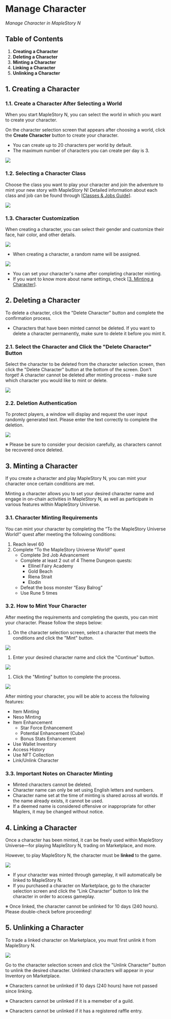 # Manage Character
*Manage Character in MapleStory N*

## Table of Contents
1.  **Creating a Character**
2.  **Deleting a Character**
3.  **Minting a Character**
4.  **Linking a Character**
5.  **Unlinking a Character**
## 1. Creating a Character
### 1.1. Create a Character After Selecting a World

When you start MapleStory N, you can select the world in which you want to create your character.

On the character selection screen that appears after choosing a world, click the **Create Character** button to create your character.

*   You can create up to 20 characters per world by default.
*   The maximum number of characters you can create per day is 3.

![](images/msn-101/beginners-guide/get-started/image_1747236253259_400.png)

### 1.2. Selecting a Character Class

Choose the class you want to play your character and join the adventure to mint your new story with MapleStory N! Detailed information about each class and job can be found through \[[Classes & Jobs Guide](https://docs.maplestoryn.io/msn-101/classes-and-jobs)\].

![](images/msn-101/beginners-guide/get-started/image_1747236253259_903.png)

### 1.3. Character Customization

When creating a character, you can select their gender and customize their face, hair color, and other details.

![](images/msn-101/beginners-guide/get-started/image_1747236253259_177.png)

*   When creating a character, a random name will be assigned.

![](images/msn-101/beginners-guide/get-started/image_1747236253259_570.png)

*   You can set your character's name after completing character minting.
*   If you want to know more about name settings, check \[[3\. Minting a Character](https://docs.maplestoryn.io/msn-101/beginners-guide/get-started/manage-character#id-3.-minting-a-character)\].
## 2. Deleting a Character

To delete a character, click the "Delete Character" button and complete the confirmation process.

*   Characters that have been minted cannot be deleted. If you want to delete a character permanently, make sure to delete it before you mint it.
### 2.1. Select the Character and Click the "Delete Character" Button

Select the character to be deleted from the character selection screen, then click the "Delete Character" button at the bottom of the screen. Don't forget! A character cannot be deleted after minting process - make sure which character you would like to mint or delete.

![](images/msn-101/beginners-guide/get-started/image_1747236253259_526.png)

### 2.2. Deletion Authentication

To protect players, a window will display and request the user input randomly generated text. Please enter the text correctly to complete the deletion.

![](images/msn-101/beginners-guide/get-started/image_1747236253259_814.png)

※ Please be sure to consider your decision carefully, as characters cannot be recovered once deleted.

## 3. Minting a Character

If you create a character and play MapleStory N, you can mint your character once certain conditions are met.

Minting a character allows you to set your desired character name and engage in on-chain activities in MapleStory N, as well as participate in various features within MapleStory Universe.

### 3.1. Character Minting Requirements

You can mint your character by completing the “To the MapleStory Universe World!” quest after meeting the following conditions:

1.  Reach level 60
2.  Complete “To the MapleStory Universe World!” quest
    *   Complete 3rd Job Advancement
    *   Complete at least 2 out of 4 Theme Dungeon quests:
        *   Ellinel Fairy Academy
        *   Gold Beach
        *   Riena Strait
        *   Elodin
    *   Defeat the boss monster “Easy Balrog”
    *   Use Rune 5 times
### 3.2. How to Mint Your Character

After meeting the requirements and completing the quests, you can mint your character. Please follow the steps below:

1.  On the character selection screen, select a character that meets the conditions and click the "Mint" button.

![](images/msn-101/beginners-guide/get-started/image_1747236253259_601.png)

1.  Enter your desired character name and click the "Continue" button.

![](images/msn-101/beginners-guide/get-started/image_1747236253259_113.png)

1.  Click the "Minting" button to complete the process.

![](images/msn-101/beginners-guide/get-started/image_1747236253259_790.png)

After minting your character, you will be able to access the following features:

*   Item Minting
*   Neso Minting
*   Item Enhancement
    *   Star Force Enhancement
    *   Potential Enhancement (Cube)
    *   Bonus Stats Enhancement
*   Use Wallet Inventory
*   Access History
*   Use NFT Collection
*   Link/Unlink Character
### 3.3. Important Notes on Character Minting
*   Minted characters cannot be deleted.
*   Character name can only be set using English letters and numbers.
*   Character name set at the time of minting is shared across all worlds. If the name already exists, it cannot be used.
*   If a deemed name is considered offensive or inappropriate for other Maplers, it may be changed without notice.
## 4. Linking a Character

Once a character has been minted, it can be freely used within MapleStory Universe—for playing MapleStory N, trading on Marketplace, and more.

However, to play MapleStory N, the character must be **linked** to the game.

![](images/msn-101/beginners-guide/get-started/image_1747236253259_947.png)

*   If your character was minted through gameplay, it will automatically be linked to MapleStory N.
*   If you purchased a character on Marketplace, go to the character selection screen and click the “Link Character” button to link the character in order to access gameplay.

※ Once linked, the character cannot be unlinked for 10 days (240 hours). Please double-check before proceeding!

## 5. Unlinking a Character

To trade a linked character on Marketplace, you must first unlink it from MapleStory N.

![](images/msn-101/beginners-guide/get-started/image_1747236253259_142.png)

Go to the character selection screen and click the "Unlink Character" button to unlink the desired character. Unlinked characters will appear in your Inventory on Marketplace.

※ Characters cannot be unlinked if 10 days (240 hours) have not passed since linking.

※ Characters cannot be unlinked if it is a memeber of a guild.

※ Characters cannot be unlinked if it has a registered raffle entry.